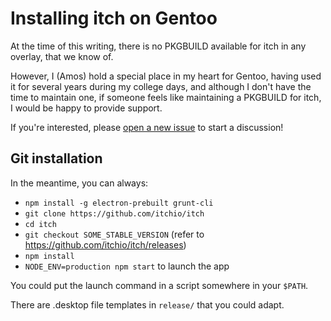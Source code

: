 
# Installing itch on Gentoo

At the time of this writing, there is no PKGBUILD available for itch in
any overlay, that we know of.

However, I (Amos) hold a special place in my heart for Gentoo, having used it
for several years during my college days, and although I don't have the time
to maintain one, if someone feels like maintaining a PKGBUILD for itch, I would
be happy to provide support.

If you're interested, please [open a new issue](https://github.com/itchio/itch/issues/new)
to start a discussion!

## Git installation

In the meantime, you can always:

  * `npm install -g electron-prebuilt grunt-cli`
  * `git clone https://github.com/itchio/itch`
  * `cd itch`
  * `git checkout SOME_STABLE_VERSION` (refer to <https://github.com/itchio/itch/releases>)
  * `npm install`
  * `NODE_ENV=production npm start` to launch the app

You could put the launch command in a script somewhere in your `$PATH`.

There are .desktop file templates in `release/` that you could adapt.
